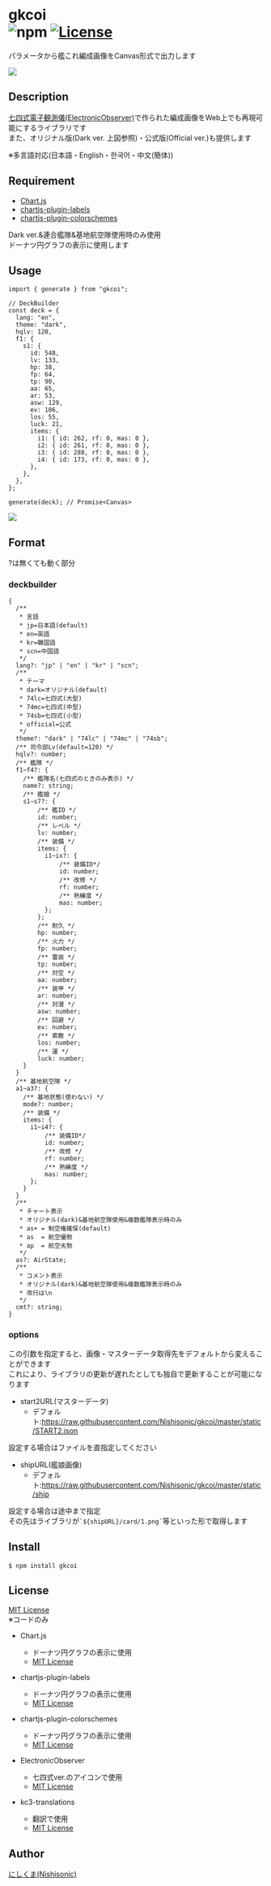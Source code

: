 gkcoi  
![npm](https://img.shields.io/npm/v/gkcoi)
[![License](https://img.shields.io/npm/l/express.svg)](https://github.com/Nishisonic/gkcoi/blob/master/LICENSE)
====

パラメータから艦これ編成画像をCanvas形式で出力します

![](https://i.imgur.com/1edg6hX.png)

## Description

[七四式電子観測儀(ElectronicObserver)](https://github.com/andanteyk/ElectronicObserver)で作られた編成画像をWeb上でも再現可能にするライブラリです  
また、オリジナル版(Dark ver. 上図参照)・公式版(Official ver.)も提供します

※多言語対応(日本語・English・한국어・中文(簡体))

## Requirement

- [Chart.js](https://github.com/chartjs/Chart.js)
- [chartjs-plugin-labels](https://github.com/emn178/chartjs-plugin-labels)
- [chartjs-plugin-colorschemes](https://github.com/nagix/chartjs-plugin-colorschemes)

Dark ver.&連合艦隊&基地航空隊使用時のみ使用  
ドーナツ円グラフの表示に使用します

## Usage

``` JS
import { generate } from "gkcoi";

// DeckBuilder
const deck = {
  lang: "en",
  theme: "dark",
  hqlv: 120,
  f1: {
    s1: {
      id: 548,
      lv: 133,
      hp: 38,
      fp: 64,
      tp: 90,
      aa: 65,
      ar: 53,
      asw: 129,
      ev: 106,
      los: 55,
      luck: 21,
      items: {
        i1: { id: 262, rf: 0, mas: 0 },
        i2: { id: 261, rf: 0, mas: 0 },
        i3: { id: 288, rf: 0, mas: 0 },
        i4: { id: 173, rf: 0, mas: 0 },
      },
    },
  },
};

generate(deck); // Promise<Canvas>
```

![](https://i.imgur.com/Sgj2SVz.png)

## Format

?は無くても動く部分

### deckbuilder

```
{
  /**
   * 言語
   * jp=日本語(default)
   * en=英語
   * kr=韓国語
   * scn=中国語
   */
  lang?: "jp" | "en" | "kr" | "scn";
  /**
   * テーマ
   * dark=オリジナル(default)
   * 74lc=七四式(大型)
   * 74mc=七四式(中型)
   * 74sb=七四式(小型)
   * official=公式
   */
  theme?: "dark" | "74lc" | "74mc" | "74sb";
  /** 司令部Lv(default=120) */
  hqlv?: number;
  /** 艦隊 */
  f1~f4?: {
    /** 艦隊名(七四式のときのみ表示) */
    name?: string;
    /** 艦娘 */
    s1~s7?: {
        /** 艦ID */
        id: number;
        /** レベル */
        lv: number;
        /** 装備 */
        items: {
          i1~ix?: {
              /** 装備ID*/
              id: number;
              /** 改修 */
              rf: number;
              /** 熟練度 */
              mas: number;
          };
        };
        /** 耐久 */
        hp: number;
        /** 火力 */
        fp: number;
        /** 雷装 */
        tp: number;
        /** 対空 */
        aa: number;
        /** 装甲 */
        ar: number;
        /** 対潜 */
        asw: number;
        /** 回避 */
        ev: number;
        /** 索敵 */
        los: number;
        /** 運 */
        luck: number;
    }
  }
  /** 基地航空隊 */
  a1~a3?: {
    /** 基地状態(使わない) */
    mode?: number;
    /** 装備 */
    items: {
      i1~i4?: {
          /** 装備ID*/
          id: number;
          /** 改修 */
          rf: number;
          /** 熟練度 */
          mas: number;
      };
    }
  }
  /**
   * チャート表示
   * オリジナル(dark)&基地航空隊使用&複数艦隊表示時のみ
   * as+ = 制空権確保(default)
   * as  = 航空優勢
   * ap  = 航空劣勢
   */
  as?: AirState;
  /**
   * コメント表示
   * オリジナル(dark)&基地航空隊使用&複数艦隊表示時のみ
   * 改行は\n
   */
  cmt?: string;
}
```

### options

この引数を指定すると、画像・マスターデータ取得先をデフォルトから変えることができます  
これにより、ライブラリの更新が遅れたとしても独自で更新することが可能になります

* start2URL(マスターデータ)
  * デフォルト:https://raw.githubusercontent.com/Nishisonic/gkcoi/master/static/START2.json

設定する場合はファイルを直指定してください

* shipURL(艦娘画像)
  * デフォルト:https://raw.githubusercontent.com/Nishisonic/gkcoi/master/static/ship

設定する場合は途中まで指定  
その先はライブラリが``` `${shipURL}/card/1.png` ```等といった形で取得します

## Install

``` shell
$ npm install gkcoi
```

## License

[MIT License](https://github.com/Nishisonic/gkcoi/blob/master/LICENSE)  
※コードのみ

- Chart.js
  - ドーナツ円グラフの表示に使用
  - [MIT License](https://github.com/chartjs/Chart.js/blob/master/LICENSE.md)

- chartjs-plugin-labels
  - ドーナツ円グラフの表示に使用
  - [MIT License](https://github.com/emn178/chartjs-plugin-labels/blob/master/LICENSE.txt)

- chartjs-plugin-colorschemes
  - ドーナツ円グラフの表示に使用
  - [MIT License](https://github.com/nagix/chartjs-plugin-colorschemes/blob/master/LICENSE.md)

- ElectronicObserver
  - 七四式ver.のアイコンで使用
  - [MIT License](https://github.com/andanteyk/ElectronicObserver/blob/develop/LICENSE)

- kc3-translations
  - 翻訳で使用
  - [MIT License](https://github.com/KC3Kai/kc3-translations/blob/master/LICENSE)

## Author

[にしくま(Nishisonic)](https://github.com/Nishisonic)
